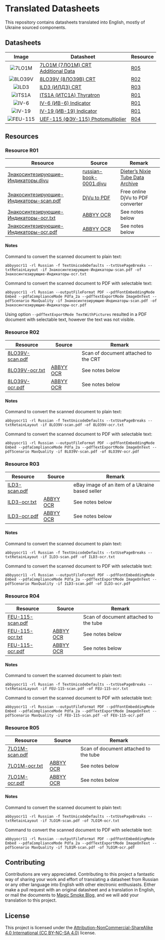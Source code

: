 # Translated Datasheets

This repository contains datasheets translated into English, mostly of Ukraine sourced components.

## Datasheets

|                                 Image                                 | Datasheet                                                                                                                                        | Resource             |
|:---------------------------------------------------------------------:|--------------------------------------------------------------------------------------------------------------------------------------------------|----------------------|
|          ![7LO1M](datasheet/7LO1M-(7ЛО1М)-CRT/thumbnail.png)          | [7LO1M (7ЛО1М) CRT](./datasheet/7LO1M-(7ЛО1М)-CRT/7LO1M-(7ЛО1М)-Datasheet.md)<br/>[Additional Data](./datasheet/7LO1M-(7ЛО1М)-CRT/Additional.md) | [R05](#resource-r05) |
|        ![8LO39V](datasheet/8LO39V-(8ЛО39В)-CRT/thumbnail.png)         | [8LO39V (8ЛО39В) CRT](./datasheet/8LO39V-(8ЛО39В)-CRT/8LO39V-(8ЛО39В)-Datasheet.md)                                                              | [R02](#resource-r02) |
|           ![ILD3](datasheet/ILD3-(ИЛД3)-CRT/thumbnail.png)            | [ILD3 (ИЛД3) CRT](./datasheet/ILD3-(ИЛД3)-CRT/ILD3-(илдз)-Datasheet.md)                                                                          | [R03](#resource-r03) |
|       ![ITS1A](datasheet/ITS1A-(ИТС1А)-Thyratron/thumbnail.png)       | [ITS1A (ИТС1А) Thyratron](./datasheet/ITS1A-(ИТС1А)-Thyratron/ITS1A-(ИТС1А)-Datasheet.md)                                                        | [R01](#resource-r01) |
|        ![IV-6](datasheet/IV-6-(ИВ-6)-Indicator/thumbnail.png)         | [IV-6 (ИВ-6) Indicator](datasheet/IV-6-(ИВ-6)-Indicator/IV-6-(ИВ-6)-Datasheet.md)                                                                | [R01](#resource-r01) |
|       ![IV-19](datasheet/IV-19-(ИВ-19)-Indicator/thumbnail.png)       | [IV-19 (ИВ-19) Indicator](datasheet/IV-19-(ИВ-19)-Indicator/IV-19-(ИВ-19)-Datasheet.md)                                                          | [R01](#resource-r01) |
| ![FEU-115](datasheet/UEF-115-(ФЭУ-115)-Photomultiplier/thumbnail.png) | [UEF-115 (ФЭУ-115) Photomultiplier](datasheet/UEF-115-(ФЭУ-115)-Photomultiplier/UEF-115-(ФЭУ-115)-Datasheet.md)                                  | [R04](#resource-r04) |

## Resources

### Resource R01

| Resource                                                                                       | Source                                                                                           | Remark                                                                                     |
|------------------------------------------------------------------------------------------------|--------------------------------------------------------------------------------------------------|--------------------------------------------------------------------------------------------|
| [Знакосинтезирующие-Индикаторы.djvu](./resource/R01/Знакосинтезирующие-Индикаторы.djvu)        | [russian-book-0001.djvu](http://www.tube-tester.com/sites/nixie/dat_arch/russian-book-0001.djvu) | [Dieter’s Nixie Tube Data Archive](http://www.tube-tester.com/sites/nixie/nixie-tubes.htm) |
| [Знакосинтезирующие-Индикаторы-scan.pdf](./resource/R01/Знакосинтезирующие-Индикаторы-ocr.pdf) | [DjVu to  PDF](https://djvu2pdf.com)                                                             | Free online DjVu to PDF converter                                                          |
| [Знакосинтезирующие-Индикаторы-ocr.txt](./resource/R01/Знакосинтезирующие-Индикаторы-ocr.txt)  | [ABBYY OCR](https://www.abbyy.com/ocr-sdk/)                                                      | See notes below                                                                            |
| [Знакосинтезирующие-Индикаторы-ocr.pdf](./resource/R01/Знакосинтезирующие-Индикаторы-scan.pdf) | [ABBYY OCR](https://www.abbyy.com/ocr-sdk/)                                                      | See notes below                                                                            |

#### Notes

Command to convert the scanned document to plain text:

```shell
abbyyocr11 -rl Russian -f TextUnicodeDefaults --txtUsePageBreaks --txtRetainLayout -if Знакосинтезирующие-Индикаторы-scan.pdf -of Знакосинтезирующие-Индикаторы-ocr.txt
```

Command to convert the scanned document to PDF with selectable text:

```shell
abbyyocr11 -rl Russian --outputFileFormat PDF --pdfFontEmbeddingMode Embed --pdfaComplianceMode Pdfa_2a --pdfTextExportMode ImageOnText --pdfScenario MaxQuality -if Знакосинтезирующие-Индикаторы-scan.pdf -of Знакосинтезирующие-Индикаторы-ocr.pdf
```

Using option `--pdfTextExportMode TextWithPictures` resulted in a PDF document with selectable text, however the text
was not visible.

### Resource R02

| Resource                                          | Source                                      | Remark                               |
|---------------------------------------------------|---------------------------------------------|--------------------------------------|
| [8LO39V-scan.pdf](./resource/R02/8LO39V-scan.pdf) |                                             | Scan of document attached to the CRT |
| [8LO39V-ocr.txt](./resource/R02/8LO39V-ocr.txt)   | [ABBYY OCR](https://www.abbyy.com/ocr-sdk/) | See notes below                      |
| [8LO39V-ocr.pdf](./resource/R02/8LO39V-ocr.pdf)   | [ABBYY OCR](https://www.abbyy.com/ocr-sdk/) | See notes below                      |

#### Notes

Command to convert the scanned document to plain text:

```shell
abbyyocr11 -rl Russian -f TextUnicodeDefaults --txtUsePageBreaks --txtRetainLayout -if 8LO39V-scan.pdf -of 8LO39V-ocr.txt
```

Command to convert the scanned document to PDF with selectable text:

```shell
abbyyocr11 -rl Russian --outputFileFormat PDF --pdfFontEmbeddingMode Embed --pdfaComplianceMode Pdfa_2a --pdfTextExportMode ImageOnText --pdfScenario MaxQuality -if 8LO39V-scan.pdf -of 8LO39V-ocr.pdf
```

### Resource R03

| Resource                                      | Source                                      | Remark                                          |
|-----------------------------------------------|---------------------------------------------|-------------------------------------------------|
| [ILD3-scan.pdf](./resource/R03/ILD3-scan.pdf) |                                             | eBay image of an item of a Ukraine based seller | 
| [ILD3-ocr.txt](./resource/R03/ILD3-ocr.txt)   | [ABBYY OCR](https://www.abbyy.com/ocr-sdk/) | See notes below                                 |
| [ILD3-ocr.pdf](./resource/R03/ILD3-ocr.pdf)   | [ABBYY OCR](https://www.abbyy.com/ocr-sdk/) | See notes below                                 |

#### Notes

Command to convert the scanned document to plain text:

```shell
abbyyocr11 -rl Russian -f TextUnicodeDefaults --txtUsePageBreaks --txtRetainLayout -if ILD3-scan.pdf -of ILD3-ocr.txt
```

Command to convert the scanned document to PDF with selectable text:

```shell
abbyyocr11 -rl Russian --outputFileFormat PDF --pdfFontEmbeddingMode Embed --pdfaComplianceMode Pdfa_2a --pdfTextExportMode ImageOnText --pdfScenario MaxQuality -if ILD3-scan.pdf -of ILD3-ocr.pdf
```

### Resource R04

| Resource                                            | Source                                      | Remark                                |
|-----------------------------------------------------|---------------------------------------------|---------------------------------------|
| [FEU-115-scan.pdf](./resource/R04/FEU-115-scan.pdf) |                                             | Scan of document attached to the tube | 
| [FEU-115-ocr.txt](./resource/R04/FEU-115-ocr.txt)   | [ABBYY OCR](https://www.abbyy.com/ocr-sdk/) | See notes below                       |
| [FEU-115-ocr.pdf](./resource/R04/FEU-115-ocr.pdf)   | [ABBYY OCR](https://www.abbyy.com/ocr-sdk/) | See notes below                       |

#### Notes

Command to convert the scanned document to plain text:

```shell
abbyyocr11 -rl Russian -f TextUnicodeDefaults --txtUsePageBreaks --txtRetainLayout -if FEU-115-scan.pdf -of FEU-115-ocr.txt
```

Command to convert the scanned document to PDF with selectable text:

```shell
abbyyocr11 -rl Russian --outputFileFormat PDF --pdfFontEmbeddingMode Embed --pdfaComplianceMode Pdfa_2a --pdfTextExportMode ImageOnText --pdfScenario MaxQuality -if FEU-115-scan.pdf -of FEU-115-ocr.pdf
```

### Resource R05

| Resource                                        | Source                                      | Remark                                |
|-------------------------------------------------|---------------------------------------------|---------------------------------------|
| [7LO1M-scan.pdf](./resource/R05/7LO1M-scan.pdf) |                                             | Scan of document attached to the tube | 
| [7LO1M-ocr.txt](./resource/R05/7LO1M-ocr.txt)   | [ABBYY OCR](https://www.abbyy.com/ocr-sdk/) | See notes below                       |
| [7LO1M-ocr.pdf](./resource/R05/7LO1M-ocr.pdf)   | [ABBYY OCR](https://www.abbyy.com/ocr-sdk/) | See notes below                       |

#### Notes

Command to convert the scanned document to plain text:

```shell
abbyyocr11 -rl Russian -f TextUnicodeDefaults --txtUsePageBreaks --txtRetainLayout -if 7LO1M-scan.pdf -of 7LO1M-ocr.txt
```

Command to convert the scanned document to PDF with selectable text:

```shell
abbyyocr11 -rl Russian --outputFileFormat PDF --pdfFontEmbeddingMode Embed --pdfaComplianceMode Pdfa_2a --pdfTextExportMode ImageOnText --pdfScenario MaxQuality -if 7LO1M-scan.pdf -of 7LO1M-ocr.pdf
```


## Contributing

Contributions are very appreciated. Contributing to this project a fantastic  way of sharing your work and effort of
translating a datasheet from Russian or any other language into English with other electronic enthusiasts.
Either make a pull request with an original datasheet and a translation
in English, or mail the documents to [Magic Smoke Blog](mailto:magicsmokeblog@gmail.com), and we will add your
translation to this project.

## License

This project is licensed under
the [Attribution-NonCommercial-ShareAlike 4.0 International (CC BY-NC-SA 4.0)](https://creativecommons.org/licenses/by-nc-sa/4.0/) license.
